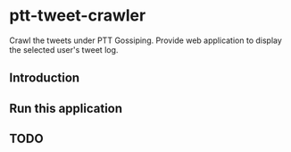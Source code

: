 ptt-tweet-crawler
=================

Crawl the tweets under PTT Gossiping.
Provide web application to display the selected user's tweet log.

Introduction
------------

Run this application
--------------------

TODO
----


